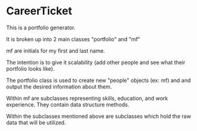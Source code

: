 # CareerTicket
<p>This is a portfolio generator.
<p>It is broken up into 2 main classes "portfolio" and "mf" 
<p>mf are initials for my first and last name.
<p>The intention is to give it scalability (add other people and see what their portfolio looks like).
<p>The portfolio class is used to create new "people" objects (ex: mf) and and output the desired information about them. 
<p>Within mf are subclasses representing skills, education, and work experience. They contain data structure methods.
<p>Within the subclasses mentioned above are subclasses which hold the raw data that will be utilized.
